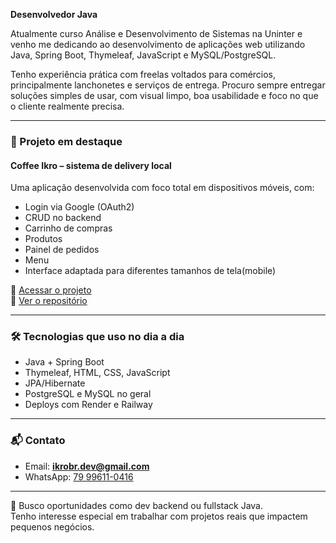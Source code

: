 **Desenvolvedor Java**

Atualmente curso Análise e Desenvolvimento de Sistemas na Uninter e venho me dedicando ao desenvolvimento de aplicações web utilizando Java, Spring Boot, Thymeleaf, JavaScript e MySQL/PostgreSQL.

Tenho experiência prática com freelas voltados para comércios, principalmente lanchonetes e serviços de entrega. Procuro sempre entregar soluções simples de usar, com visual limpo, boa usabilidade e foco no que o cliente realmente precisa.

---

### 🧩 Projeto em destaque

#### Coffee Ikro – sistema de delivery local

Uma aplicação desenvolvida com foco total em dispositivos móveis, com:

- Login via Google (OAuth2)
- CRUD no backend
- Carrinho de compras
- Produtos
- Painel de pedidos
- Menu
- Interface adaptada para diferentes tamanhos de tela(mobile)

🔗 [Acessar o projeto](https://coffe-ikro.onrender.com)  
📁 [Ver o repositório](https://github.com/ikrobr/coffee_ikro)

---

### 🛠️ Tecnologias que uso no dia a dia

- Java + Spring Boot
- Thymeleaf, HTML, CSS, JavaScript
- JPA/Hibernate
- PostgreSQL e MySQL no geral
- Deploys com Render e Railway

---

### 📬 Contato

- Email: **ikrobr.dev@gmail.com**  
- WhatsApp: [79 99611-0416](https://wa.me/5579996110416)

---

📌 Busco oportunidades como dev backend ou fullstack Java.  
Tenho interesse especial em trabalhar com projetos reais que impactem pequenos negócios.
